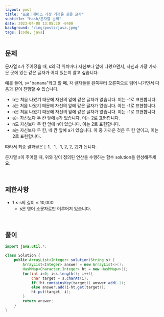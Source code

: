 ```yaml
---
layout: post
title: "프로그래머스 가장 가까운 같은 글자"
subtitle: "Hash/문자열 순회"
date: 2023-04-08 13:05:20 -0400
background: '/img/posts/java.jpeg'
tags: [code, java]
---
```

## 문제

문자열 s가 주어졌을 때, s의 각 위치마다 자신보다 앞에 나왔으면서, 자신과 가장 가까운 곳에 있는 같은 글자가 어디 있는지 알고 싶습니다.

예를 들어, s="banana"라고 할 때,  각 글자들을 왼쪽부터 오른쪽으로 읽어 나가면서 다음과 같이 진행할 수 있습니다.


* b는 처음 나왔기 때문에 자신의 앞에 같은 글자가 없습니다. 이는 -1로 표현합니다.
* a는 처음 나왔기 때문에 자신의 앞에 같은 글자가 없습니다. 이는 -1로 표현합니다.
* n은 처음 나왔기 때문에 자신의 앞에 같은 글자가 없습니다. 이는 -1로 표현합니다.
* a는 자신보다 두 칸 앞에 a가 있습니다. 이는 2로 표현합니다.
* n도 자신보다 두 칸 앞에 n이 있습니다. 이는 2로 표현합니다.
* a는 자신보다 두 칸, 네 칸 앞에 a가 있습니다. 이 중 가까운 것은 두 칸 앞이고, 이는 2로 표현합니다.

따라서 최종 결과물은 [-1, -1, -1, 2, 2, 2]가 됩니다.

문자열 s이 주어질 때, 위와 같이 정의된 연산을 수행하는 함수 solution을 완성해주세요.

<br>

## 제한사항
* 1 ≤ s의 길이 ≤ 10,000
  * s은 영어 소문자로만 이루어져 있습니다.

<br>

## 풀이

``` java
import java.util.*;

class Solution {
    public ArrayList<Integer> solution(String s) {
        ArrayList<Integer> answer = new ArrayList<>();
        HashMap<Character,Integer> ht = new HashMap<>();
        for(int i=0; i<s.length(); i++){
            char target = s.charAt(i);
            if(!ht.containsKey(target)) answer.add(-1);
            else answer.add(i-ht.get(target));
            ht.put(target, i);
        }
        return answer;
    }
}
```
